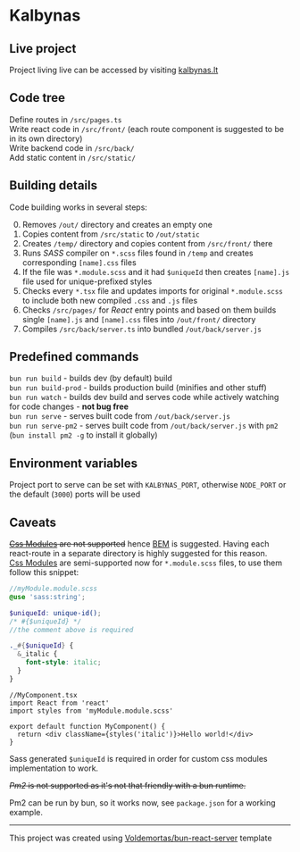 # Kalbynas

## Live project

Project living live can be accessed by visiting [kalbynas.lt](https://kalbynas.lt)

## Code tree

Define routes in `/src/pages.ts`   
Write react code in `/src/front/` (each route component is suggested to be in its own directory)  
Write backend code in `/src/back/`  
Add static content in `/src/static/`

## Building details

Code building works in several steps:

0. Removes `/out/` directory and creates an empty one
0. Copies content from `/src/static` to `/out/static`
0. Creates `/temp/` directory and copies content from `/src/front/` there
0. Runs *SASS* compiler on `*.scss` files found in `/temp` and creates corresponding `[name].css` files
0. If the file was `*.module.scss` and it had `$uniqueId` then creates `[name].js` file used for unique-prefixed styles
0. Checks every `*.tsx` file and updates imports for original `*.module.scss` to include both new compiled `.css` and
   `.js` files
0. Checks `/src/pages/` for *React* entry points and based on them builds single `[name].js` and `[name].css` files into
   `/out/front/` directory
0. Compiles `/src/back/server.ts` into bundled `/out/back/server.js`

## Predefined commands

`bun run build` - builds dev (by default) build  
`bun run build-prod` - builds production build (minifies and other stuff)  
`bun run watch` - builds dev build and serves code while actively watching for code changes - **not bug free**  
`bun run serve` - serves built code from `/out/back/server.js`  
`bun run serve-pm2` - serves built code from `/out/back/server.js` with `pm2` (`bun install pm2 -g` to install it
globally)

## Environment variables

Project port to serve can be set with `KALBYNAS_PORT`, otherwise `NODE_PORT` or the default (`3000`) ports will be used

## Caveats

~~[Css Modules](https://github.com/css-modules/css-modules) are not supported~~
hence [BEM](https://getbem.com/introduction/) is suggested. Having each react-route in a separate directory is highly
suggested for this reason.  
[Css Modules](https://github.com/css-modules/css-modules) are semi-supported now for `*.module.scss` files, to use them
follow this snippet:

```scss
//myModule.module.scss
@use 'sass:string';

$uniqueId: unique-id();
/* #{$uniqueId} */
//the comment above is required

._#{$uniqueId} {
  &_italic {
    font-style: italic;
  }
}
```

```tsx
//MyComponent.tsx
import React from 'react'
import styles from 'myModule.module.scss'

export default function MyComponent() {
  return <div className={styles('italic')}>Hello world!</div>
}
```

Sass generated `$uniqueId` is required in order for custom css modules implementation to work.

~~*Pm2* is not supported as it's not that friendly with a bun runtime.~~

Pm2 can be run by bun, so it works now, see `package.json` for a working example.

---------

This project was created using [Voldemortas/bun-react-server](https://github.com/Voldemortas/bun-react-server) template
